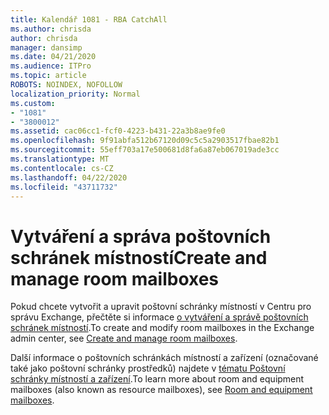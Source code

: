 ```yaml
---
title: Kalendář 1081 - RBA CatchAll
ms.author: chrisda
author: chrisda
manager: dansimp
ms.date: 04/21/2020
ms.audience: ITPro
ms.topic: article
ROBOTS: NOINDEX, NOFOLLOW
localization_priority: Normal
ms.custom:
- "1081"
- "3800012"
ms.assetid: cac06cc1-fcf0-4223-b431-22a3b8ae9fe0
ms.openlocfilehash: 9f91abfa512b67120d09c5c5a2903517fbae82b1
ms.sourcegitcommit: 55eff703a17e500681d8fa6a87eb067019ade3cc
ms.translationtype: MT
ms.contentlocale: cs-CZ
ms.lasthandoff: 04/22/2020
ms.locfileid: "43711732"
---
```

# <a name="create-and-manage-room-mailboxes"></a><span data-ttu-id="30074-102">Vytváření a správa poštovních schránek místností</span><span class="sxs-lookup"><span data-stu-id="30074-102">Create and manage room mailboxes</span></span>

<span data-ttu-id="30074-103">Pokud chcete vytvořit a upravit poštovní schránky místností v Centru pro správu Exchange, přečtěte si informace [o vytváření a správě poštovních schránek místností](https://docs.microsoft.com/Exchange/recipients/room-mailboxes).</span><span class="sxs-lookup"><span data-stu-id="30074-103">To create and modify room mailboxes in the Exchange admin center, see [Create and manage room mailboxes](https://docs.microsoft.com/Exchange/recipients/room-mailboxes).</span></span>

<span data-ttu-id="30074-104">Další informace o poštovních schránkách místností a zařízení (označované také jako poštovní schránky prostředků) najdete v [tématu Poštovní schránky místností a zařízení](https://docs.microsoft.com/office365/admin/manage/room-and-equipment-mailboxes).</span><span class="sxs-lookup"><span data-stu-id="30074-104">To learn more about room and equipment mailboxes (also known as resource mailboxes), see [Room and equipment mailboxes](https://docs.microsoft.com/office365/admin/manage/room-and-equipment-mailboxes).</span></span>
